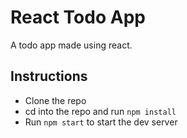 # React Todo App

A todo app made using react. 

## Instructions

* Clone the repo
* cd into the repo and run `npm install`
* Run `npm start` to start the dev server